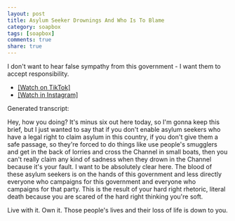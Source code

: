 ```yaml
---
layout: post
title: Asylum Seeker Drownings And Who Is To Blame
category: soapbox
tags: [soapbox]
comments: true
share: true
---
```


I don't want to hear false sympathy from this government - I want them to accept responsibility.

<ul>
<li><a href="https://www.tiktok.com/@dominictristram/video/7177311106455702789">[Watch on TikTok]</a></li>
<li><a href="https://www.instagram.com/reel/CmLy4b6MsGh/">[Watch in Instagram]</a></li>
</ul>


Generated transcript:

Hey, how you doing? It's minus six out here today, so I'm gonna keep this brief, but I just wanted to say that if you don't enable asylum seekers who have a legal right to claim asylum in this country, if you don't give them a safe passage, so they're forced to do things like use people's smugglers and get in the back of lorries and cross the Channel in small boats, then you can't really claim any kind of sadness when they drown in the Channel because it's your fault. I want to be absolutely clear here. The blood of these asylum seekers is on the hands of this government and less directly everyone who campaigns for this government and everyone who campaigns for that party. This is the result of your hard right rhetoric, literal death because you are scared of the hard right thinking you're soft.

Live with it. Own it. Those people's lives and their loss of life is down to you.
